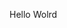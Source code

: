 Hello Wolrd





















































































































































































































































































































































































































































































































































































































































































































































































































































































































































































































































































































































































































































































































































































































































































































































































































































































































































































































































































































































































































































































































































































































































































































